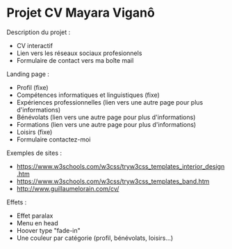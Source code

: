# Projet CV Mayara Viganô


Description du projet :
- CV interactif
- Lien vers les réseaux sociaux profesionnels
- Formulaire de contact vers ma boîte mail


Landing page :
- Profil (fixe)
- Compétences informatiques et linguistiques (fixe)
- Expériences professionnelles (lien vers une autre page pour plus d'informations)
- Bénévolats (lien vers une autre page pour plus d'informations)
- Formations (lien vers une autre page pour plus d'informations)
- Loisirs (fixe)
- Formulaire contactez-moi


Exemples de sites :
- https://www.w3schools.com/w3css/tryw3css_templates_interior_design.htm
- https://www.w3schools.com/w3css/tryw3css_templates_band.htm
- http://www.guillaumelorain.com/cv/

Effets :
- Effet paralax
- Menu en head
- Hoover type "fade-in"
- Une couleur par catégorie (profil, bénévolats, loisirs...)
